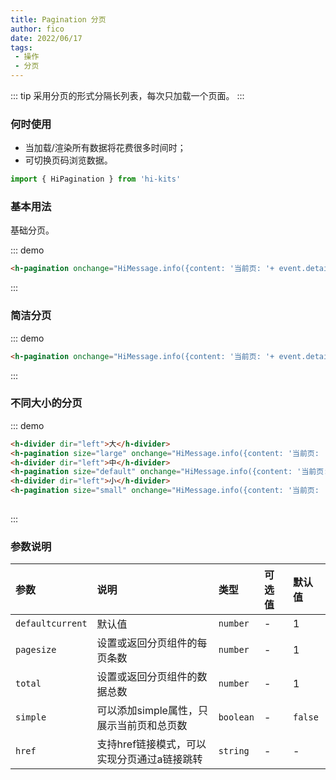 ```yaml
---
title: Pagination 分页
author: fico
date: 2022/06/17
tags:
 - 操作
 - 分页
---
```

::: tip
采用分页的形式分隔长列表，每次只加载一个页面。
:::
### 何时使用
- 当加载/渲染所有数据将花费很多时间时；
- 可切换页码浏览数据。
```ts
import { HiPagination } from 'hi-kits'
```
### 基本用法

基础分页。


::: demo
```html
<h-pagination onchange="HiMessage.info({content: '当前页: '+ event.detail.current, duration: 1000})" pagesize="3" total="50"></h-pagination>

```
:::

### 简洁分页

::: demo
```html
<h-pagination onchange="HiMessage.info({content: '当前页: '+ event.detail.current, duration: 1000})" simple="true" pagesize="3" total="50"></h-pagination>

```
:::

### 不同大小的分页

::: demo
```html
<h-divider dir="left">大</h-divider>
<h-pagination size="large" onchange="HiMessage.info({content: '当前页: '+ event.detail.current, duration: 1000})" pagesize="3" total="50"></h-pagination>
<h-divider dir="left">中</h-divider>
<h-pagination size="default" onchange="HiMessage.info({content: '当前页: '+ event.detail.current, duration: 1000})" pagesize="3" total="50"></h-pagination>
<h-divider dir="left">小</h-divider>
<h-pagination size="small" onchange="HiMessage.info({content: '当前页: '+ event.detail.current, duration: 1000})" pagesize="3" total="50"></h-pagination>
                        
```
:::
### 参数说明

|参数|说明|类型|可选值|默认值
|:--|:--|:--|:-----|:---
|`defaultcurrent`|默认值	|`number`| - | 1
|`pagesize`|设置或返回分页组件的每页条数	|`number`| - | 1
|`total`|设置或返回分页组件的数据总数	|`number`| - | 1
|`simple`|可以添加simple属性，只展示当前页和总页数	|`boolean`| - | `false`
|`href`|支持href链接模式，可以实现分页通过a链接跳转	|`string`| - | -
